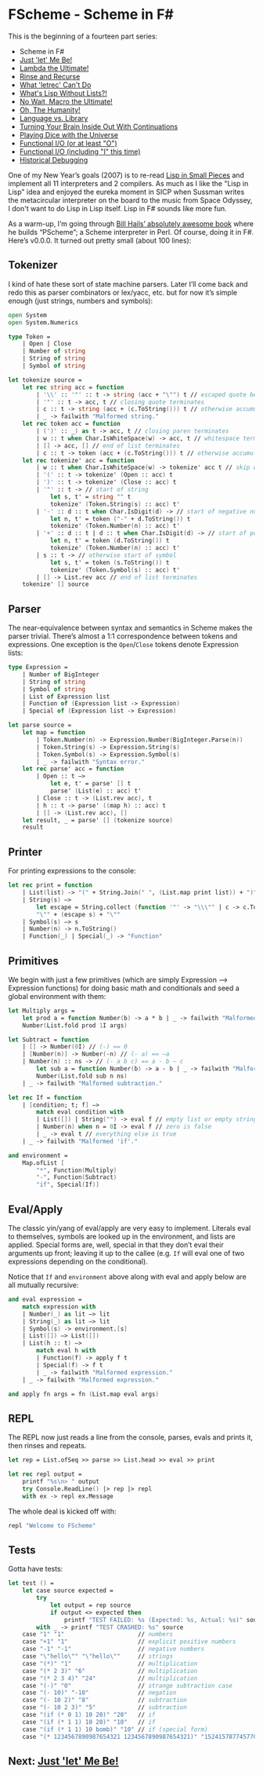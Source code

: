 # FScheme - Scheme in F#

This is the beginning of a fourteen part series:

* Scheme in F#
* [Just 'let' Me Be!](let.md)
* [Lambda the Ultimate!](lambda.md)
* [Rinse and Recurse](recurse.md)
* [What 'letrec' Can't Do](letstar.md)
* [What's Lisp Without Lists?!](lists.md)
* [No Wait, Macro the Ultimate!](macros.md)
* [Oh, The Humanity!](mutation.md)
* [Language vs. Library](library.md)
* [Turning Your Brain Inside Out With Continuations](continuations.md)
* [Playing Dice with the Universe](amb.md)
* [Functional I/O (or at least "O")](functional_o.md)
* [Functional I/O (including "I" this time)](functional_i.md)
* [Historical Debugging](debugging.md)

One of my New Year’s goals (2007) is to re-read [Lisp in Small Pieces](http://www.amazon.com/gp/product/0521545668/ref=as_li_tl?ie=UTF8&camp=1789&creative=9325&creativeASIN=0521545668&linkCode=as2&tag=bookporn-20&linkId=PMDZINVZLBD65EE4) and implement all 11 interpreters and 2 compilers. As much as I like the "Lisp in Lisp" idea and enjoyed the eureka moment in SICP when Sussman writes the metacircular interpreter on the board to the music from Space Odyssey, I don't want to do Lisp in Lisp itself. Lisp in F# sounds like more fun.

As a warm-up, I’m going through [Bill Hails’ absolutely awesome book](http://billhails.net/Book/) where he builds “PScheme”; a Scheme interpreter in Perl. Of course, doing it in F#. Here’s v0.0.0. It turned out pretty small (about 100 lines):

## Tokenizer

I kind of hate these sort of state machine parsers. Later I’ll come back and redo this as parser combinators or lex/yacc, etc. but for now it’s simple enough (just strings, numbers and symbols):

``` fsharp
open System 
open System.Numerics 

type Token = 
    | Open | Close 
    | Number of string 
    | String of string 
    | Symbol of string

let tokenize source = 
    let rec string acc = function 
        | '\\' :: '"' :: t -> string (acc + "\"") t // escaped quote becomes quote 
        | '"' :: t -> acc, t // closing quote terminates 
        | c :: t -> string (acc + (c.ToString())) t // otherwise accumulate chars 
        | _ -> failwith "Malformed string." 
    let rec token acc = function 
        | (')' :: _) as t -> acc, t // closing paren terminates 
        | w :: t when Char.IsWhiteSpace(w) -> acc, t // whitespace terminates 
        | [] -> acc, [] // end of list terminates 
        | c :: t -> token (acc + (c.ToString())) t // otherwise accumulate chars 
    let rec tokenize' acc = function 
        | w :: t when Char.IsWhiteSpace(w) -> tokenize' acc t // skip whitespace 
        | '(' :: t -> tokenize' (Open :: acc) t 
        | ')' :: t -> tokenize' (Close :: acc) t 
        | '"' :: t -> // start of string 
            let s, t' = string "" t 
            tokenize' (Token.String(s) :: acc) t' 
        | '-' :: d :: t when Char.IsDigit(d) -> // start of negative number 
            let n, t' = token ("-" + d.ToString()) t 
            tokenize' (Token.Number(n) :: acc) t' 
        | '+' :: d :: t | d :: t when Char.IsDigit(d) -> // start of positive number 
            let n, t' = token (d.ToString()) t 
            tokenize' (Token.Number(n) :: acc) t' 
        | s :: t -> // otherwise start of symbol 
            let s, t' = token (s.ToString()) t 
            tokenize' (Token.Symbol(s) :: acc) t' 
        | [] -> List.rev acc // end of list terminates 
    tokenize' [] source
```

## Parser

The near-equivalence between syntax and semantics in Scheme makes the parser trivial. There’s almost a 1:1 correspondence between tokens and expressions. One exception is the `Open`/`Close` tokens denote Expression lists:

``` fsharp
type Expression = 
    | Number of BigInteger 
    | String of string 
    | Symbol of string 
    | List of Expression list 
    | Function of (Expression list -> Expression) 
    | Special of (Expression list -> Expression) 

let parse source = 
    let map = function 
        | Token.Number(n) -> Expression.Number(BigInteger.Parse(n)) 
        | Token.String(s) -> Expression.String(s) 
        | Token.Symbol(s) -> Expression.Symbol(s) 
        | _ -> failwith "Syntax error." 
    let rec parse' acc = function 
        | Open :: t –> 
            let e, t' = parse' [] t 
            parse' (List(e) :: acc) t' 
        | Close :: t -> (List.rev acc), t 
        | h :: t -> parse' ((map h) :: acc) t 
        | [] -> (List.rev acc), [] 
    let result, _ = parse' [] (tokenize source) 
    result
```

## Printer

For printing expressions to the console:

``` fsharp
let rec print = function 
    | List(list) -> "(" + String.Join(" ", (List.map print list)) + ")" 
    | String(s) –> 
        let escape = String.collect (function '"' -> "\\\"" | c -> c.ToString()) // escape quotes 
        "\"" + (escape s) + "\"" 
    | Symbol(s) –> s 
    | Number(n) -> n.ToString() 
    | Function(_) | Special(_) -> "Function"
```

## Primitives

We begin with just a few primitives (which are simply Expression –> Expression functions) for doing basic math and conditionals and seed a global environment with them:

``` fsharp
let Multiply args = 
    let prod a = function Number(b) -> a * b | _ -> failwith "Malformed multiplication argument."  
    Number(List.fold prod 1I args)

let Subtract = function 
    | [] -> Number(0I) // (-) == 0 
    | [Number(n)] -> Number(-n) // (- a) == –a 
    | Number(n) :: ns -> // (- a b c) == a - b – c 
        let sub a = function Number(b) -> a - b | _ -> failwith "Malformed subtraction argument." 
        Number(List.fold sub n ns) 
    | _ -> failwith "Malformed subtraction."

let rec If = function 
    | [condition; t; f] –> 
        match eval condition with 
        | List([]) | String("") -> eval f // empty list or empty string is false 
        | Number(n) when n = 0I -> eval f // zero is false 
        | _ -> eval t // everything else is true 
    | _ -> failwith "Malformed 'if'."

and environment = 
    Map.ofList [ 
        "*", Function(Multiply) 
        "-", Function(Subtract) 
        "if", Special(If)]
```

## Eval/Apply

The classic yin/yang of eval/apply are very easy to implement. Literals eval to themselves, symbols are looked up in the environment, and lists are applied. Special forms are, well, special in that they don’t eval their arguments up front; leaving it up to the callee (e.g. `If` will eval one of two expressions depending on the conditional).

Notice that `If` and `environment` above along with eval and apply below are all mutually recursive:

``` fsharp
and eval expression = 
    match expression with 
    | Number(_) as lit –> lit 
    | String(_) as lit –> lit 
    | Symbol(s) -> environment.[s]  
    | List([]) –> List([]) 
    | List(h :: t) –>  
        match eval h with 
        | Function(f) -> apply f t 
        | Special(f) -> f t  
        | _ -> failwith "Malformed expression." 
    | _ -> failwith "Malformed expression."

and apply fn args = fn (List.map eval args)
```

## REPL

The REPL now just reads a line from the console, parses, evals and prints it, then rinses and repeats.

``` fsharp
let rep = List.ofSeq >> parse >> List.head >> eval >> print

let rec repl output = 
    printf "%s\n> " output 
    try Console.ReadLine() |> rep |> repl 
    with ex -> repl ex.Message
```

The whole deal is kicked off with:

``` fsharp
repl "Welcome to FScheme"
```

## Tests

Gotta have tests:

``` fsharp
let test () = 
    let case source expected = 
        try 
            let output = rep source 
            if output <> expected then 
                printf "TEST FAILED: %s (Expected: %s, Actual: %s)" source expected output 
        with _ -> printf "TEST CRASHED: %s" source 
    case "1" "1"                     // numbers
    case "+1" "1"                    // explicit positive numbers
    case "-1" "-1"                   // negative numbers
    case "\"hello\"" "\"hello\""     // strings
    case "(*)" "1"                   // multiplication
    case "(* 2 3)" "6"               // multiplication
    case "(* 2 3 4)" "24"            // multiplication
    case "(-)" "0"                   // strange subtraction case
    case "(- 10)" "-10"              // negation
    case "(- 10 2)" "8"              // subtraction
    case "(- 10 2 3)" "5"            // subtraction
    case "(if (* 0 1) 10 20)" "20"   // if
    case "(if (* 1 1) 10 20)" "10"   // if
    case "(if (* 1 1) 10 bomb)" "10" // if (special form)
    case "(* 1234567890987654321 1234567890987654321)" "1524157877457704723228166437789971041" // bigint math
```
## Next: [Just 'let' Me Be!](let.md)
